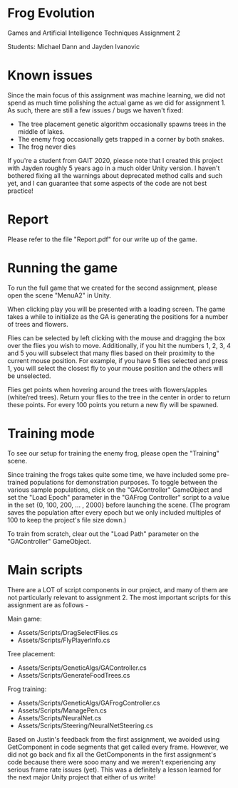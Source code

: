 # Frog Evolution

Games and Artificial Intelligence Techniques
Assignment 2

Students: Michael Dann and Jayden Ivanovic

# Known issues
Since the main focus of this assignment was machine learning, we did not spend as much time polishing the actual game as we did for assignment 1. As such, there are still a few issues / bugs we haven't fixed:
- The tree placement genetic algorithm occasionally spawns trees in the middle of lakes.
- The enemy frog occasionally gets trapped in a corner by both snakes.
- The frog never dies

If you're a student from GAIT 2020, please note that I created this project with Jayden roughly 5 years ago in a much older Unity version. I haven't bothered fixing all the warnings about deprecated method calls and such yet, and I can guarantee that some aspects of the code are not best practice!

# Report
Please refer to the file "Report.pdf" for our write up of the game.

# Running the game
To run the full game that we created for the second assignment, please open the scene "MenuA2" in Unity.

When clicking play you will be presented with a loading screen. The game takes a while to initialize as the GA is generating the positions for a number of trees and flowers.

Flies can be selected by left clicking with the mouse and dragging the box over the flies you wish to move. Additionally, if you hit the numbers 1, 2, 3, 4 and 5 you will subselect that many flies based on their proximity to the current mouse position. For example, if you have 5 flies selected and press 1, you will select the closest fly to your mouse position and the others will be unselected.

Flies get points when hovering around the trees with flowers/apples (white/red trees). Return your flies to the tree in the center in order to return these points. For every 100 points you return a new fly will be spawned.

# Training mode
To see our setup for training the enemy frog, please open the "Training" scene.

Since training the frogs takes quite some time, we have included some pre-trained populations for demonstration purposes. To toggle between the various sample populations, click on the "GAController" GameObject and set the "Load Epoch" parameter in the "GAFrog Controller" script to a value in the set {0, 100, 200, ... , 2000} before launching the scene. (The program saves the population after every epoch but we only included multiples of 100 to keep the project's file size down.)

To train from scratch, clear out the "Load Path" parameter on the "GAController" GameObject.

# Main scripts
There are a LOT of script components in our project, and many of them are not particularly relevant to assignment 2. The most important scripts for this assignment are as follows -

Main game:
- Assets/Scripts/DragSelectFlies.cs
- Assets/Scripts/FlyPlayerInfo.cs

Tree placement:
- Assets/Scripts/GeneticAlgs/GAController.cs
- Assets/Scripts/GenerateFoodTrees.cs

Frog training:
- Assets/Scripts/GeneticAlgs/GAFrogController.cs
- Assets/Scripts/ManagePen.cs
- Assets/Scripts/NeuralNet.cs
- Assets/Scripts/Steering/NeuralNetSteering.cs

Based on Justin's feedback from the first assignment, we avoided using GetComponent in code segments that get called every frame. However, we did not go back and fix all the GetComponents in the first assignment's code because there were sooo many and we weren't experiencing any serious frame rate issues (yet). This was a definitely a lesson learned for the next major Unity project that either of us write!
